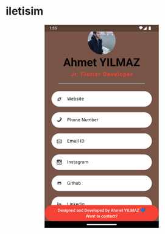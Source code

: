 # iletisim



<div align="center">
  <img src="https://github.com/Ahmetyilmazz/Flutter_App/blob/84477c12b0622bc892bc291ec87132cbaabe471e/iletisim/ss.png" width="300"/>
</div>


